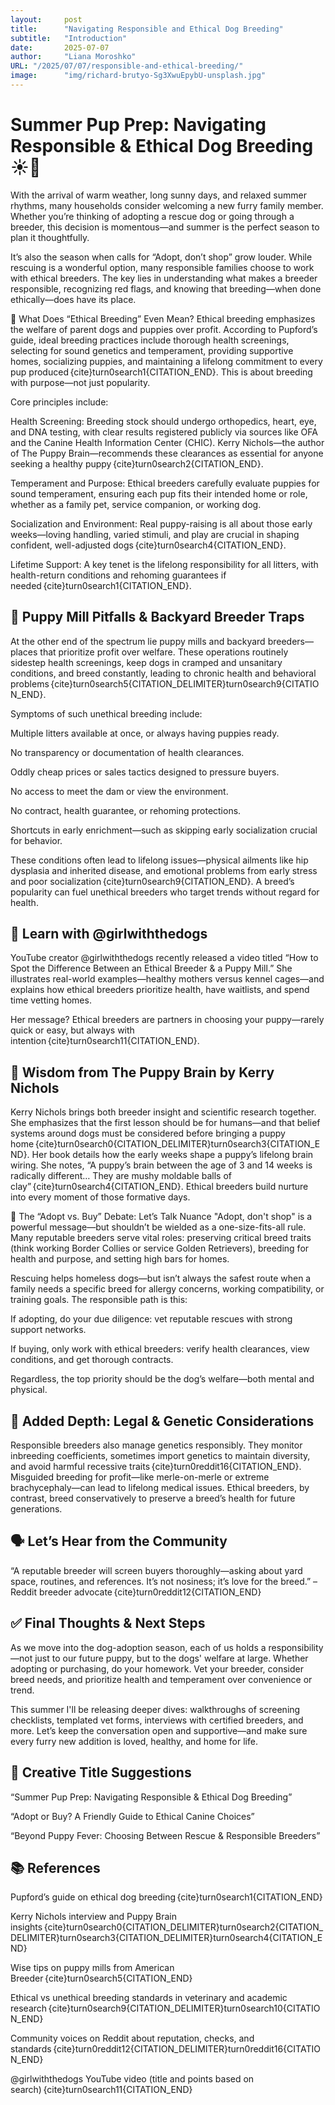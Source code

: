 ```yaml
---
layout:     post 
title:      "Navigating Responsible and Ethical Dog Breeding"
subtitle:   "Introduction"
date:       2025-07-07
author:     "Liana Moroshko"
URL: "/2025/07/07/responsible-and-ethical-breeding/"
image:      "img/richard-brutyo-Sg3XwuEpybU-unsplash.jpg"
---
```


# Summer Pup Prep: Navigating Responsible & Ethical Dog Breeding ☀️🐾
With the arrival of warm weather, long sunny days, and relaxed summer rhythms, many households consider welcoming a new furry family member. Whether you’re thinking of adopting a rescue dog or going through a breeder, this decision is momentous—and summer is the perfect season to plan it thoughtfully.

It’s also the season when calls for “Adopt, don’t shop” grow louder. While rescuing is a wonderful option, many responsible families choose to work with ethical breeders. The key lies in understanding what makes a breeder responsible, recognizing red flags, and knowing that breeding—when done ethically—does have its place.

🌱 What Does “Ethical Breeding” Even Mean?
Ethical breeding emphasizes the welfare of parent dogs and puppies over profit. According to Pupford’s guide, ideal breeding practices include thorough health screenings, selecting for sound genetics and temperament, providing supportive homes, socializing puppies, and maintaining a lifelong commitment to every pup produced {cite}turn0search1{CITATION_END}. This is about breeding with purpose—not just popularity.

Core principles include:

Health Screening: Breeding stock should undergo orthopedics, heart, eye, and DNA testing, with clear results registered publicly via sources like OFA and the Canine Health Information Center (CHIC). Kerry Nichols—the author of The Puppy Brain—recommends these clearances as essential for anyone seeking a healthy puppy {cite}turn0search2{CITATION_END}.

Temperament and Purpose: Ethical breeders carefully evaluate puppies for sound temperament, ensuring each pup fits their intended home or role, whether as a family pet, service companion, or working dog.

Socialization and Environment: Real puppy-raising is all about those early weeks—loving handling, varied stimuli, and play are crucial in shaping confident, well-adjusted dogs {cite}turn0search4{CITATION_END}.

Lifetime Support: A key tenet is the lifelong responsibility for all litters, with health-return conditions and rehoming guarantees if needed {cite}turn0search1{CITATION_END}.

## 🚩 Puppy Mill Pitfalls & Backyard Breeder Traps
At the other end of the spectrum lie puppy mills and backyard breeders—places that prioritize profit over welfare. These operations routinely sidestep health screenings, keep dogs in cramped and unsanitary conditions, and breed constantly, leading to chronic health and behavioral problems {cite}turn0search5{CITATION_DELIMITER}turn0search9{CITATION_END}.

Symptoms of such unethical breeding include:

Multiple litters available at once, or always having puppies ready.

No transparency or documentation of health clearances.

Oddly cheap prices or sales tactics designed to pressure buyers.

No access to meet the dam or view the environment.

No contract, health guarantee, or rehoming protections.

Shortcuts in early enrichment—such as skipping early socialization crucial for behavior.

These conditions often lead to lifelong issues—physical ailments like hip dysplasia and inherited disease, and emotional problems from early stress and poor socialization {cite}turn0search9{CITATION_END}. A breed’s popularity can fuel unethical breeders who target trends without regard for health.

## 🎥 Learn with @girlwiththedogs
YouTube creator @girlwiththedogs recently released a video titled “How to Spot the Difference Between an Ethical Breeder & a Puppy Mill.” She illustrates real-world examples—healthy mothers versus kennel cages—and explains how ethical breeders prioritize health, have waitlists, and spend time vetting homes.

Her message? Ethical breeders are partners in choosing your puppy—rarely quick or easy, but always with intention {cite}turn0search11{CITATION_END}.

## 📘 Wisdom from The Puppy Brain by Kerry Nichols
Kerry Nichols brings both breeder insight and scientific research together. She emphasizes that the first lesson should be for humans—and that belief systems around dogs must be considered before bringing a puppy home {cite}turn0search0{CITATION_DELIMITER}turn0search3{CITATION_END}. Her book details how the early weeks shape a puppy’s lifelong brain wiring. She notes, “A puppy’s brain between the age of 3 and 14 weeks is radically different… They are mushy moldable balls of clay” {cite}turn0search4{CITATION_END}. Ethical breeders build nurture into every moment of those formative days.

🧠 The “Adopt vs. Buy” Debate: Let’s Talk Nuance
"Adopt, don't shop" is a powerful message—but shouldn’t be wielded as a one-size-fits-all rule. Many reputable breeders serve vital roles: preserving critical breed traits (think working Border Collies or service Golden Retrievers), breeding for health and purpose, and setting high bars for homes.

Rescuing helps homeless dogs—but isn’t always the safest route when a family needs a specific breed for allergy concerns, working compatibility, or training goals. The responsible path is this:

If adopting, do your due diligence: vet reputable rescues with strong support networks.

If buying, only work with ethical breeders: verify health clearances, view conditions, and get thorough contracts.

Regardless, the top priority should be the dog’s welfare—both mental and physical.

## 🧩 Added Depth: Legal & Genetic Considerations
Responsible breeders also manage genetics responsibly. They monitor inbreeding coefficients, sometimes import genetics to maintain diversity, and avoid harmful recessive traits {cite}turn0reddit16{CITATION_END}. Misguided breeding for profit—like merle-on-merle or extreme brachycephaly—can lead to lifelong medical issues. Ethical breeders, by contrast, breed conservatively to preserve a breed’s health for future generations.

## 🗣️ Let’s Hear from the Community
“A reputable breeder will screen buyers thoroughly—asking about yard space, routines, and references. It’s not nosiness; it’s love for the breed.” – Reddit breeder advocate {cite}turn0reddit12{CITATION_END}

## ✅ Final Thoughts & Next Steps
As we move into the dog-adoption season, each of us holds a responsibility—not just to our future puppy, but to the dogs' welfare at large. Whether adopting or purchasing, do your homework. Vet your breeder, consider breed needs, and prioritize health and temperament over convenience or trend.

This summer I'll be releasing deeper dives: walkthroughs of screening checklists, templated vet forms, interviews with certified breeders, and more. Let’s keep the conversation open and supportive—and make sure every furry new addition is loved, healthy, and home for life.

## 🌟 Creative Title Suggestions
“Summer Pup Prep: Navigating Responsible & Ethical Dog Breeding”

“Adopt or Buy? A Friendly Guide to Ethical Canine Choices”

“Beyond Puppy Fever: Choosing Between Rescue & Responsible Breeders”

## 📚 References
Pupford’s guide on ethical dog breeding {cite}turn0search1{CITATION_END}

Kerry Nichols interview and Puppy Brain insights {cite}turn0search0{CITATION_DELIMITER}turn0search2{CITATION_DELIMITER}turn0search3{CITATION_DELIMITER}turn0search4{CITATION_END}

Wise tips on puppy mills from American Breeder {cite}turn0search5{CITATION_END}

Ethical vs unethical breeding standards in veterinary and academic research {cite}turn0search9{CITATION_DELIMITER}turn0search10{CITATION_END}

Community voices on Reddit about reputation, checks, and standards {cite}turn0reddit12{CITATION_DELIMITER}turn0reddit16{CITATION_END}

@girlwiththedogs YouTube video (title and points based on search) {cite}turn0search11{CITATION_END}

